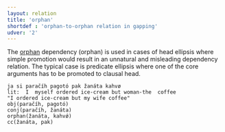 ```yaml
---
layout: relation
title: 'orphan'
shortdef : 'orphan-to-orphan relation in gapping'
udver: '2'
---
```


The [orphan]() dependency (orphan) is used in cases of head ellipsis where simple promotion would result in an unnatural and misleading dependency relation. The typical case is predicate ellipsis where one of the core arguments has to be promoted to clausal head.


~~~ sdparse
ja si paračíh pagotó pak žanáta kahvø 
lit:  I  myself ordered ice-cream but woman-the  coffee
"I ordered ice-cream but my wife coffee" 
obj(paračíh, pagotó)
conj(paračíh, žanáta)
orphan(žanáta, kahvǿ)      
cc(žanáta, pak)
~~~
<!-- Interlanguage links updated Út 9. května 2023, 20:04:30 CEST -->

